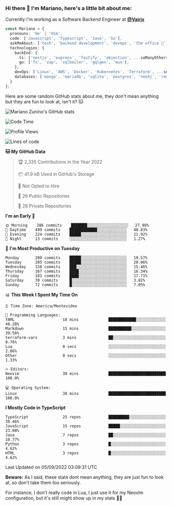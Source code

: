 ### Hi there 👋 I'm Mariano, here's a little bit about me:

Currently I'm working as a Software Backend Engineer at [**@Vairix**](https://vairix.com)

```ts
const Mariano = {
  pronouns: 'He' | 'Him',
  code: ['Javascript', 'Typescript', 'Java', 'Go'],
  askMeAbout: ['tech', 'backend development', 'devops', 'the office 💼'],
  technologies: {
    backEnd: {
      ts: ['nestjs', 'express', 'fastify', 'objection', ...soManyOthersFrameworks],
      go: ['fx', 'zap', 'sqlboiler', 'gqlgen', 'mux'],
    },
    devOps: ['Linux', 'AWS', 'Docker', 'Kubernetes', 'Terraform', ...soManyOthersTools],
    databases: ['mongo', 'mariadb', 'sqlite', 'postgres', 'neo4j', 'redis'],
  }
};
```

Here are some random GitHub stats about me, they don't mean anything but they are fun to look at, isn't it? 🐱

![Mariano Zunino's GitHub stats](https://github-readme-stats.vercel.app/api?username=marianozunino&count_private=true&show_icons=true&theme=radical)

<!--START_SECTION:waka-->
![Code Time](http://img.shields.io/badge/Code%20Time-33%20mins-blue)

![Profile Views](http://img.shields.io/badge/Profile%20Views-1-blue)

![Lines of code](https://img.shields.io/badge/From%20Hello%20World%20I%27ve%20Written-360%20Thousand%20lines%20of%20code-blue)

**🐱 My GitHub Data** 

> 🏆 2,335 Contributions in the Year 2022
 > 
> 📦 41.9 kB Used in GitHub's Storage 
 > 
> 🚫 Not Opted to Hire
 > 
> 📜 26 Public Repositories 
 > 
> 🔑 28 Private Repositories  
 > 
**I'm an Early 🐤** 

```text
🌞 Morning    286 commits    ███████░░░░░░░░░░░░░░░░░░   27.98% 
🌆 Daytime    499 commits    ████████████░░░░░░░░░░░░░   48.83% 
🌃 Evening    224 commits    █████░░░░░░░░░░░░░░░░░░░░   21.92% 
🌙 Night      13 commits     ░░░░░░░░░░░░░░░░░░░░░░░░░   1.27%

```
📅 **I'm Most Productive on Tuesday** 

```text
Monday       200 commits    █████░░░░░░░░░░░░░░░░░░░░   19.57% 
Tuesday      205 commits    █████░░░░░░░░░░░░░░░░░░░░   20.06% 
Wednesday    158 commits    ███░░░░░░░░░░░░░░░░░░░░░░   15.46% 
Thursday     167 commits    ████░░░░░░░░░░░░░░░░░░░░░   16.34% 
Friday       181 commits    ████░░░░░░░░░░░░░░░░░░░░░   17.71% 
Saturday     39 commits     █░░░░░░░░░░░░░░░░░░░░░░░░   3.82% 
Sunday       72 commits     █░░░░░░░░░░░░░░░░░░░░░░░░   7.05%

```


📊 **This Week I Spent My Time On** 

```text
⌚︎ Time Zone: America/Montevideo

💬 Programming Languages: 
YAML                     18 mins             ████████████░░░░░░░░░░░░░   48.28% 
Markdown                 15 mins             ██████████░░░░░░░░░░░░░░░   39.56% 
terraform-vars           3 mins              ██░░░░░░░░░░░░░░░░░░░░░░░   8.76% 
Lua                      0 secs              ░░░░░░░░░░░░░░░░░░░░░░░░░   2.06% 
Other                    0 secs              ░░░░░░░░░░░░░░░░░░░░░░░░░   1.33%

🔥 Editors: 
Neovim                   38 mins             █████████████████████████   100.0%

💻 Operating System: 
Linux                    38 mins             █████████████████████████   100.0%

```

**I Mostly Code in TypeScript** 

```text
TypeScript               25 repos            █████████░░░░░░░░░░░░░░░░   38.46% 
JavaScript               15 repos            █████░░░░░░░░░░░░░░░░░░░░   23.08% 
Java                     7 repos             ██░░░░░░░░░░░░░░░░░░░░░░░   10.77% 
Python                   3 repos             █░░░░░░░░░░░░░░░░░░░░░░░░   4.62% 
HTML                     3 repos             █░░░░░░░░░░░░░░░░░░░░░░░░   4.62%

```



 Last Updated on 05/09/2022 03:09:31 UTC
<!--END_SECTION:waka-->

**Beware:** As I said, these stats dont mean anything, they are just fun to look at, so don't take them too seriously.

For instance, I don't really code in Lua, I just use it for my Neovim configuration, but it's still might show up in my stats 🤷‍♂️
